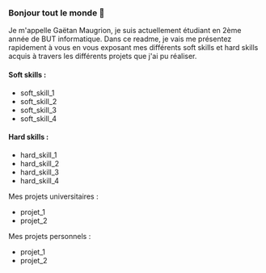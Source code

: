 ### Bonjour tout le monde 👋

Je m'appelle Gaëtan Maugrion, je suis actuellement étudiant en 2ème année de BUT informatique. Dans ce readme, je vais me présentez rapidement à vous en vous exposant mes différents soft skills et hard skills acquis à travers les différents projets que j'ai pu réaliser. 

#### Soft skills :
  - soft_skill_1
  - soft_skill_2
  - soft_skill_3
  - soft_skill_4

#### Hard skills :
  - hard_skill_1
  - hard_skill_2
  - hard_skill_3
  - hard_skill_4


Mes projets universitaires :
  - projet_1
  - projet_2

Mes projets personnels :
  - projet_1
  - projet_2

